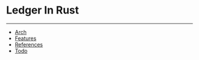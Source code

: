 # Ledger In Rust

---

- [Arch](./docs/design/arch.md)
- [Features](./docs/design/feature.md)
- [References](./docs/research/reference.md)
- [Todo](./docs/design/todo.md)